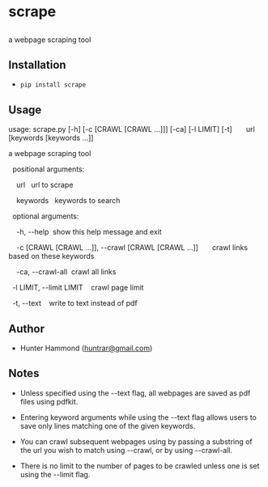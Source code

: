 # scrape

## 
a webpage scraping tool

## Installation
* `pip install scrape`

## Usage
usage: scrape.py [-h] [-c [CRAWL [CRAWL ...]]] [-ca] [-l LIMIT] [-t]
&nbsp;&nbsp;&nbsp;&nbsp;&nbsp;&nbsp;url [keywords [keywords ...]]

a webpage scraping tool

&nbsp;&nbsp;positional arguments:

&nbsp;&nbsp;&nbsp;&nbsp;url&nbsp;&nbsp;&nbsp;url to scrape

&nbsp;&nbsp;&nbsp;&nbsp;keywords&nbsp;&nbsp;&nbsp;keywords to search


&nbsp;&nbsp;optional arguments:

&nbsp;&nbsp;&nbsp;&nbsp;-h, --help&nbsp;&nbsp;show this help message and exit

&nbsp;&nbsp;&nbsp;&nbsp;-c [CRAWL [CRAWL ...]], --crawl [CRAWL [CRAWL ...]]
&nbsp;&nbsp;&nbsp;&nbsp;&nbsp;&nbsp;crawl links based on these keywords

&nbsp;&nbsp;&nbsp;&nbsp;-ca, --crawl-all&nbsp;&nbsp;crawl all links

&nbsp;&nbsp;-l LIMIT, --limit LIMIT&nbsp;&nbsp;&nbsp;&nbsp;crawl page limit

&nbsp;&nbsp;-t, --text&nbsp;&nbsp;&nbsp;&nbsp;write to text instead of pdf


## Author
* Hunter Hammond (huntrar@gmail.com)

## Notes
* Unless specified using the --text flag, all webpages are saved as pdf files using pdfkit.

* Entering keyword arguments while using the --text flag allows users to save only lines matching one of the given keywords.

* You can crawl subsequent webpages using by passing a substring of the url you wish to match using --crawl, or by using --crawl-all.

* There is no limit to the number of pages to be crawled unless one is set using the --limit flag.

